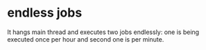 # endless jobs
It hangs main thread and executes two jobs endlessly: one is being executed once per hour and second one is per minute. 

